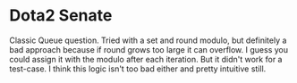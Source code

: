 # Dota2 Senate

Classic Queue question. Tried with a set and round modulo, but definitely a bad approach because if round grows too large it can overflow. I guess you could assign it with the modulo after each iteration. But it didn't work for a test-case. I think this logic isn't too bad either and pretty intuitive still.
